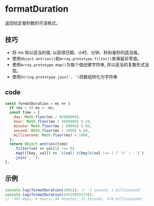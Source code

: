 # formatDuration

返回给定毫秒数的可读格式。

## 技巧

- 将 ms 除以适当的值, 以获得日期、小时、分钟、秒和毫秒的适当值。
- 使用`Object.entries()`和`Array.prototype.filter()`来保留非零值。
- 使用`Array.prototype.map()`为每个值创建字符串, 并以适当的复数形式呈现。
- 使用`String.prototype.join(', ')`将数组转化为字符串

## code

```js
const formatDuration = ms => {
  if (ms < 0) ms = -ms;
  const time = {
    day: Math.floor(ms / 86400000),
    hour: Math.floor(ms / 3600000) % 24,
    minute: Math.floor(ms / 60000) % 60,
    second: Math.floor(ms / 1000) % 60,
    millisecond: Math.floor(ms) % 1000,
  };
  return Object.entries(time)
    .filter(val => val[1] !== 0)
    .map(([key, val]) => `${val} ${key}${val !== 1 ? 's' : ''}`)
    .join(', ');
};
```

## 示例

```js
console.log(formatDuration(1001)); // '1 second, 1 millisecond'
console.log(formatDuration(34325055574));
// '397 days, 6 hours, 44 minutes, 15 seconds, 574 milliseconds'
```
